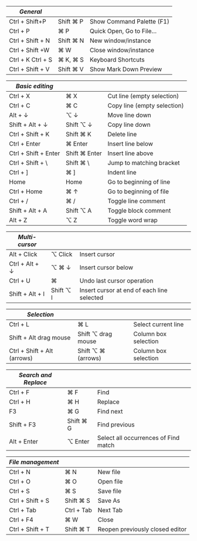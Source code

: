 
| *General*                                                ||| 
| ------------------|-----------|----------------------------|
| Ctrl + Shift+P    | Shift ⌘ P | Show Command Palette (F1)  |
| Ctrl + P          | ⌘ P       | Quick Open, Go to File…    |
| Ctrl + Shift + N  | Shift ⌘ N | New window/instance        |
| Ctrl + Shift  +W  | ⌘ W       | Close window/instance      |
| Ctrl + K Ctrl + S | ⌘ K, ⌘ S  | Keyboard Shortcuts         |
| Ctrl + Shift + V  | Shift ⌘ V | Show Mark Down Preview     |

| *Basic editing*                                                   ||| 
|----------------------|---------------|------------------------------|
| Ctrl + X             | ⌘ X           | Cut line (empty selection)   |
| Ctrl + C             | ⌘ C           | Copy line (empty selection)  |
| Alt + ↓              | ⌥ ↓           | Move line down               |
| Shift + Alt + ↓      | Shift ⌥ ↓     | Copy line down               |
| Ctrl + Shift + K     | Shift ⌘ K     | Delete line                  |
| Ctrl + Enter         | ⌘ Enter       | Insert line below            |
| Ctrl + Shift + Enter | Shift ⌘ Enter | Insert line above            |
| Ctrl + Shift + \     | Shift ⌘ \     | Jump to matching bracket     |
| Ctrl + ]             | ⌘ ]           | Indent line                  |
| Home                 | Home          | Go to beginning of line      |
| Ctrl + Home          | ⌘  ↑          | Go to beginning of file      |
| Ctrl + /             | ⌘ /           | Toggle line comment          |
| Shift + Alt + A      | Shift ⌥ A     | Toggle block comment         |
| Alt + Z              | ⌥ Z           | Toggle word wrap             |

| *Multi-cursor*                                                                  ||| 
|----------------------|---------------|--------------------------------------------|
| Alt + Click          | ⌥ Click       | Insert cursor                              |
| Ctrl + Alt + ↓       | ⌥ ⌘ ↓         | Insert cursor below                        |
| Ctrl + U             | ⌘             | Undo last cursor operation                 |
| Shift + Alt + I      | Shift ⌥ I     | Insert cursor at end of each line selected |

| *Selection*                                                          ||| 
|----------------------------|--------------------|----------------------|
| Ctrl + L                   | ⌘ L                | Select current line  |
| Shift + Alt drag mouse     | Shift ⌥ drag mouse | Column box selection |
| Ctrl + Shift + Alt (arrows)| Shift ⌥ ⌘ (arrows) | Column box selection |

| *Search and Replace*                                         ||| 
|-------------|-----------|--------------------------------------|
| Ctrl + F    | ⌘ F       | Find                                 |
| Ctrl + H    | ⌘ H       | Replace                              |
| F3          | ⌘ G       | Find next                            |
| Shift + F3  | Shift ⌘ G | Find previous                        |
| Alt + Enter | ⌥ Enter   | Select all occurrences of Find match |

| *File management*                                                  ||| 
|------------------|------------|--------------------------------------|
| Ctrl + N         | ⌘ N        | New file                             |
| Ctrl + O         | ⌘ O        | Open file                            |
| Ctrl + S         | ⌘ S        | Save file                            |
| Ctrl + Shift + S | Shift ⌘ S  | Save As                              |
| Ctrl + Tab       | Ctrl + Tab | Next Tab                             |
| Ctrl + F4        | ⌘ W        | Close                                |
| Ctrl + Shift + T | Shift ⌘ T  | Reopen previously closed editor      |
